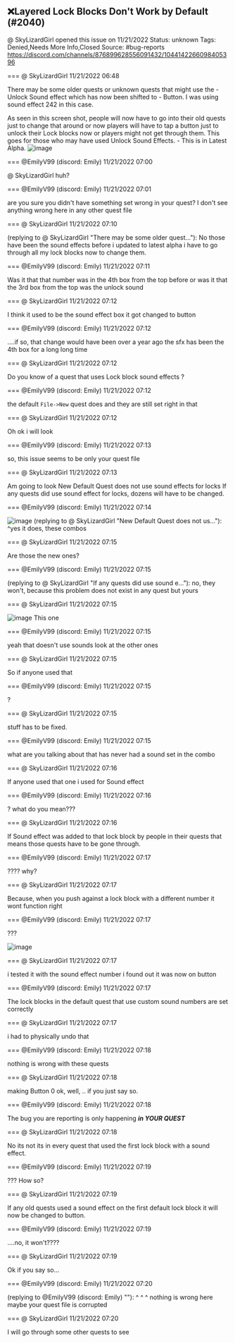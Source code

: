 ## ❌Layered Lock Blocks Don't Work by Default (#2040)
@ SkyLizardGirl opened this issue on 11/21/2022
Status: unknown
Tags: Denied,Needs More Info,Closed
Source: #bug-reports https://discord.com/channels/876899628556091432/1044142266098405396


=== @ SkyLizardGirl 11/21/2022 06:48

There may be some older quests or unknown quests that might use the - Unlock Sound effect which has now been shifted to - Button. I was using sound effect 242 in this case.

As seen in this screen shot, people will now have to go into their old quests just to change that around or now players will have to tap a button just to unlock their Lock blocks now or players might not get through them. This goes for those who may have used Unlock Sound Effects.  - This is in Latest Alpha.
![image](https://cdn.discordapp.com/attachments/1044142266098405396/1044142266303922296/image.png?ex=65e56ec3&is=65d2f9c3&hm=2a66352d1a8a5e202f6ad17a66d5fdd272e6ad95e3891952c96af3155cb120b6&)

=== @EmilyV99 (discord: Emily) 11/21/2022 07:00

@ SkyLizardGirl huh?

=== @EmilyV99 (discord: Emily) 11/21/2022 07:01

are you sure you didn't have something set wrong in your quest?
I don't see anything wrong here in any other quest file

=== @ SkyLizardGirl 11/21/2022 07:10

(replying to @ SkyLizardGirl "There may be some older quest…"): No those have been the sound effects
before i updated to latest alpha
i have to go through all my lock blocks now to change them.

=== @EmilyV99 (discord: Emily) 11/21/2022 07:11

Was it that that number was in the 4th box from the top before
or was it that the 3rd box from the top was the unlock sound

=== @ SkyLizardGirl 11/21/2022 07:12

I think it used to be the sound effect box
it got changed to button

=== @EmilyV99 (discord: Emily) 11/21/2022 07:12

....if so, that change would have been over a year ago
the sfx has been the 4th box for a long long time

=== @ SkyLizardGirl 11/21/2022 07:12

Do you know of a quest that uses Lock block sound effects
?

=== @EmilyV99 (discord: Emily) 11/21/2022 07:12

the default `File->New` quest does
and they are still set right in that

=== @ SkyLizardGirl 11/21/2022 07:12

Oh ok
i will look

=== @EmilyV99 (discord: Emily) 11/21/2022 07:13

so, this issue seems to be only your quest file

=== @ SkyLizardGirl 11/21/2022 07:13

Am going to look
New Default Quest does not use sound effects for locks
If any quests did use sound effect for locks, dozens will have to be changed.

=== @EmilyV99 (discord: Emily) 11/21/2022 07:14


![image](https://cdn.discordapp.com/attachments/1044142266098405396/1044148849092083773/image.png?ex=65e574e4&is=65d2ffe4&hm=bd181a04d8fa53375e915d6e900718799f876e0ab356c26cf42a807919758b9c&)
(replying to @ SkyLizardGirl "New Default Quest does not us…"): ^yes it does, these combos

=== @ SkyLizardGirl 11/21/2022 07:15

Are those the new ones?

=== @EmilyV99 (discord: Emily) 11/21/2022 07:15

(replying to @ SkyLizardGirl "If any quests did use sound e…"): no, they won't, because this problem does not exist in any quest but yours

=== @ SkyLizardGirl 11/21/2022 07:15


![image](https://cdn.discordapp.com/attachments/1044142266098405396/1044149019263377498/image.png?ex=65e5750d&is=65d3000d&hm=afe0912ea1584aa1ee758b363ec000caacd6b2c8e078d659635902e44efb8ecd&)
This one

=== @EmilyV99 (discord: Emily) 11/21/2022 07:15

yeah that doesn't use sounds
look at the other ones

=== @ SkyLizardGirl 11/21/2022 07:15

So if anyone used that

=== @EmilyV99 (discord: Emily) 11/21/2022 07:15

?

=== @ SkyLizardGirl 11/21/2022 07:15

stuff has to be fixed.

=== @EmilyV99 (discord: Emily) 11/21/2022 07:15

what are you talking about
that has never had a sound set in the combo

=== @ SkyLizardGirl 11/21/2022 07:16

If anyone used that one i used for Sound effect

=== @EmilyV99 (discord: Emily) 11/21/2022 07:16

?
what do you mean???

=== @ SkyLizardGirl 11/21/2022 07:16

If Sound effect was added to that lock block
by people in their quests
that means those quests have to be gone through.

=== @EmilyV99 (discord: Emily) 11/21/2022 07:17

????
why?

=== @ SkyLizardGirl 11/21/2022 07:17

Because, when you push against a lock block with a different number
it wont function right

=== @EmilyV99 (discord: Emily) 11/21/2022 07:17

???

![image](https://cdn.discordapp.com/attachments/1044142266098405396/1044149579576258560/image.png?ex=65e57593&is=65d30093&hm=b7b40ff21ec8b23e687c77e903ab08b417f892b8be2258dff484ab0a3ec4433f&)

=== @ SkyLizardGirl 11/21/2022 07:17

i tested it with the sound effect number i found out it was now on button

=== @EmilyV99 (discord: Emily) 11/21/2022 07:17

The lock blocks in the default quest that use custom sound numbers are set correctly

=== @ SkyLizardGirl 11/21/2022 07:17

i had to physically undo that

=== @EmilyV99 (discord: Emily) 11/21/2022 07:18

nothing is wrong with these quests

=== @ SkyLizardGirl 11/21/2022 07:18

making Button 0
ok, well, ..
if you just say so.

=== @EmilyV99 (discord: Emily) 11/21/2022 07:18

The bug you are reporting
is only happening
***in YOUR QUEST***

=== @ SkyLizardGirl 11/21/2022 07:18

No its not its in every quest that used the first lock block with a sound effect.

=== @EmilyV99 (discord: Emily) 11/21/2022 07:19

???
How so?

=== @ SkyLizardGirl 11/21/2022 07:19

If any old quests used a sound effect on the first default lock block
it will now be changed to button.

=== @EmilyV99 (discord: Emily) 11/21/2022 07:19

....no, it won't????

=== @ SkyLizardGirl 11/21/2022 07:19

Ok if you say so...

=== @EmilyV99 (discord: Emily) 11/21/2022 07:20

(replying to @EmilyV99 (discord: Emily) ""): ^ ^ ^
nothing is wrong here
maybe your quest file is corrupted

=== @ SkyLizardGirl 11/21/2022 07:20

I will go through some other quests to see
